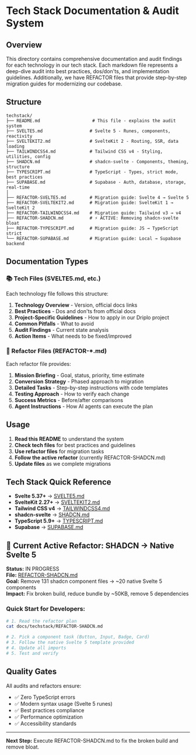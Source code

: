 # Tech Stack Documentation & Audit System

## Overview

This directory contains comprehensive documentation and audit findings for each technology in our tech stack. Each markdown file represents a deep-dive audit into best practices, dos/don'ts, and implementation guidelines. Additionally, we have REFACTOR files that provide step-by-step migration guides for modernizing our codebase.

## Structure

```
techstack/
├── README.md                    # This file - explains the audit system
├── SVELTE5.md                  # Svelte 5 - Runes, components, reactivity
├── SVELTEKIT2.md               # SvelteKit 2 - Routing, SSR, data loading
├── TAILWINDCSS4.md             # Tailwind CSS v4 - Styling, utilities, config
├── SHADCN.md                   # shadcn-svelte - Components, theming, structure
├── TYPESCRIPT.md               # TypeScript - Types, strict mode, best practices
├── SUPABASE.md                 # Supabase - Auth, database, storage, real-time
│
├── REFACTOR-SVELTE5.md         # Migration guide: Svelte 4 → Svelte 5
├── REFACTOR-SVELTEKIT2.md      # Migration guide: SvelteKit 1 → SvelteKit 2
├── REFACTOR-TAILWINDCSS4.md    # Migration guide: Tailwind v3 → v4
├── REFACTOR-SHADCN.md          # ⚡ ACTIVE: Removing shadcn-svelte bloat
├── REFACTOR-TYPESCRIPT.md      # Migration guide: JS → TypeScript strict
└── REFACTOR-SUPABASE.md        # Migration guide: Local → Supabase backend
```

## Documentation Types

### 📚 Tech Files (SVELTE5.md, etc.)

Each technology file follows this structure:

1. **Technology Overview** - Version, official docs links
2. **Best Practices** - Dos and don'ts from official docs
3. **Project-Specific Guidelines** - How to apply in our Driplo project
4. **Common Pitfalls** - What to avoid
5. **Audit Findings** - Current state analysis
6. **Action Items** - What needs to be fixed/improved

### 🔧 Refactor Files (REFACTOR-\*.md)

Each refactor file provides:

1. **Mission Briefing** - Goal, status, priority, time estimate
2. **Conversion Strategy** - Phased approach to migration
3. **Detailed Tasks** - Step-by-step instructions with code templates
4. **Testing Approach** - How to verify each change
5. **Success Metrics** - Before/after comparisons
6. **Agent Instructions** - How AI agents can execute the plan

## Usage

1. **Read this README** to understand the system
2. **Check tech files** for best practices and guidelines
3. **Use refactor files** for migration tasks
4. **Follow the active refactor** (currently REFACTOR-SHADCN.md)
5. **Update files** as we complete migrations

## Tech Stack Quick Reference

- **Svelte 5.37+** → [SVELTE5.md](./SVELTE5.md)
- **SvelteKit 2.27+** → [SVELTEKIT2.md](./SVELTEKIT2.md)
- **Tailwind CSS v4** → [TAILWINDCSS4.md](./TAILWINDCSS4.md)
- **shadcn-svelte** → [SHADCN.md](./SHADCN.md)
- **TypeScript 5.9+** → [TYPESCRIPT.md](./TYPESCRIPT.md)
- **Supabase** → [SUPABASE.md](./SUPABASE.md)

## 🚨 Current Active Refactor: SHADCN → Native Svelte 5

**Status:** IN PROGRESS  
**File:** [REFACTOR-SHADCN.md](./REFACTOR-SHADCN.md)  
**Goal:** Remove 131 shadcn component files → ~20 native Svelte 5 components  
**Impact:** Fix broken build, reduce bundle by ~50KB, remove 5 dependencies

### Quick Start for Developers:

```bash
# 1. Read the refactor plan
cat docs/techstack/REFACTOR-SHADCN.md

# 2. Pick a component task (Button, Input, Badge, Card)
# 3. Follow the native Svelte 5 template provided
# 4. Update all imports
# 5. Test and verify
```

## Quality Gates

All audits and refactors ensure:

- ✅ Zero TypeScript errors
- ✅ Modern syntax usage (Svelte 5 runes)
- ✅ Best practices compliance
- ✅ Performance optimization
- ✅ Accessibility standards

---

**Next Step:** Execute REFACTOR-SHADCN.md to fix the broken build and remove bloat.
